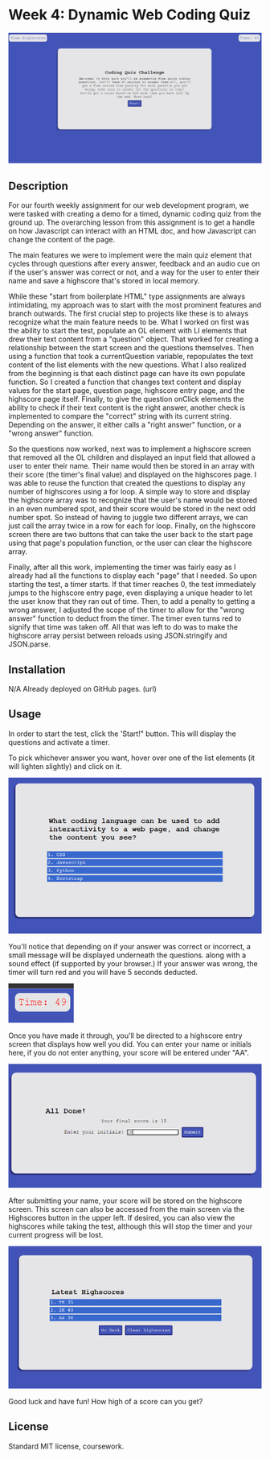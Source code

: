 # Week 4: Dynamic Web Coding Quiz

![full screenshot](./assets/images/screenshot1.PNG)

## Description

For our fourth weekly assignment for our web development program, we were tasked with creating a demo for a timed, dynamic coding quiz from the ground up. The overarching lesson from this assignment is to get a handle on how Javascript can interact with an HTML doc, and how Javascript can change the content of the page. 

The main features we were to implement were the main quiz element that cycles through questions after every answer, feedback and an audio cue on if the user's answer was correct or not, and a way for the user to enter their name and save a highscore that's stored in local memory.

While these "start from boilerplate HTML" type assignments are always intimidating, my approach was to start with the most prominent features and branch outwards. The first crucial step to projects like these is to always recognize what the main feature needs to be. What I worked on first was the ability to start the test, populate an OL element with LI elements that drew their text content from a "question" object. That worked for creating a relationship between the start screen and the questions themselves. Then using a function that took a currentQuestion variable, repopulates the text content of the list elements with the new questions. What I also realized from the beginning is that each distinct page can have its own populate function. So I created a function that changes text content and display values for the start page, question page, highscore entry page, and the highscore page itself. Finally, to give the question onClick elements the ability to check if their text content is the right answer, another check is implemented to compare the "correct" string with its current string. Depending on the answer, it either calls a "right answer" function, or a "wrong answer" function.

So the questions now worked, next was to implement a highscore screen that removed all the OL children and displayed an input field that allowed a user to enter their name. Their name would then be stored in an array with their score (the timer's final value) and displayed on the highscores page. I was able to reuse the function that created the questions to display any number of highscores using a for loop. A simple way to store and display the highscore array was to recognize that the user's name would be stored in an even numbered spot, and their score would be stored in the next odd number spot. So instead of having to juggle two different arrays, we can just call the array twice in a row for each for loop. Finally, on the highscore screen there are two buttons that can take the user back to the start page using that page's population function, or the user can clear the highscore array.

Finally, after all this work, implementing the timer was fairly easy as I already had all the functions to display each "page" that I needed. So upon starting the test, a timer starts. If that timer reaches 0, the test immediately jumps to the highscore entry page, even displaying a unique header to let the user know that they ran out of time. Then, to add a penalty to getting a wrong answer, I adjusted the scope of the timer to allow for the "wrong answer" function to deduct from the timer. The timer even turns red to signify that time was taken off. All that was left to do was to make the highscore array persist between reloads using JSON.stringify and JSON.parse. 

## Installation

N/A Already deployed on GitHub pages. 
(url)

## Usage
In order to start the test, click the 'Start!" button. This will display the questions and activate a timer.

To pick whichever answer you want, hover over one of the list elements (it will lighten slightly) and click on it.

![question box](./assets/images/screenshot3.PNG)

You'll notice that depending on if your answer was correct or incorrect, a small message will be displayed underneath the questions. along with a sound effect (if supported by your browser.) If your answer was wrong, the timer will turn red and you will have 5 seconds deducted.

![timer deducted](./assets/images/screenshot5.PNG)

Once you have made it through, you'll be directed to a highscore entry screen that displays how well you did. You can enter your name or initials here, if you do not enter anything, your score will be entered under "AA".

![highscore entry](./assets/images/screenshot4.PNG)

After submitting your name, your score will be stored on the highscore screen. This screen can also be accessed from the main screen via the Highscores button in the upper left.
If desired, you can also view the highscores while taking the test, although this will stop the timer and your current progress will be lost.

![highscore display](./assets/images/screenshot2.PNG)

Good luck and have fun! How high of a score can you get?

## License

Standard MIT license, coursework.